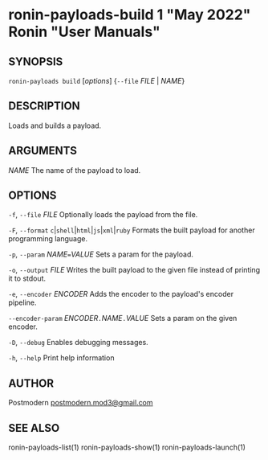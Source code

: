 # ronin-payloads-build 1 "May 2022" Ronin "User Manuals"

## SYNOPSIS

`ronin-payloads build` [*options*] {`--file` *FILE* \| *NAME*}

## DESCRIPTION

Loads and builds a payload.

## ARGUMENTS

*NAME*
  The name of the payload to load.

## OPTIONS

`-f`, `--file` *FILE*
  Optionally loads the payload from the file.

`-F`, `--format` `c`\|`shell`\|`html`\|`js`\|`xml`\|`ruby`
  Formats the built payload for another programming language.

`-p`, `--param` *NAME*`=`*VALUE*
  Sets a param for the payload.

`-o`, `--output` *FILE*
  Writes the built payload to the given file instead of printing it to stdout.

`-e`, `--encoder` *ENCODER*
  Adds the encoder to the payload's encoder pipeline.

`--encoder-param` *ENCODER*`.`*NAME*`.`*VALUE*
  Sets a param on the given encoder.

`-D`, `--debug`
  Enables debugging messages.

`-h`, `--help`
  Print help information

## AUTHOR

Postmodern <postmodern.mod3@gmail.com>

## SEE ALSO

ronin-payloads-list(1) ronin-payloads-show(1) ronin-payloads-launch(1)
